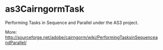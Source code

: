 as3CairngormTask
================

Performing Tasks in Sequence and Parallel under the AS3 project.

More: http://sourceforge.net/adobe/cairngorm/wiki/PerformingTasksinSequenceandParallel/
